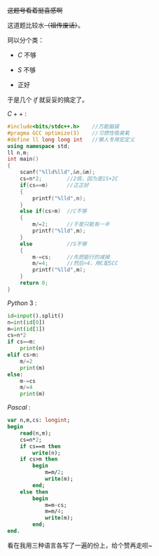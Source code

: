 ~~这题号看着挺喜感啊~~

这道题比较水~~（祖传废话）~~。

珂以分个类：

+ $C$ 不够

+ $S$ 不够

+ 正好

于是几个 $if$ 就妥妥的搞定了。

$C++$ :

```cpp
#include<bits/stdc++.h>    //万能脑袋
#pragma GCC optimize(3)    //习惯性吸臭氧
#define ll long long int   //懒人专用宏定义
using namespace std;
ll n,m;
int main()
{
    scanf("%lld%lld",&n,&m);
    cs=n*2;        //2倍，因为是1S+2C
    if(cs==m)      //正正好
    {
        printf("%lld",n);
    }
    else if(cs>m)  //C不够
    {
        m/=2;      //于是只能有一半
        printf("%lld",m);
    }
    else           //S不够
    {
        m-=cs;     //先把能行的减掉
        m/=4;      //然后÷4，用C配SCC
        printf("%lld",m);
    }
    return 0;
}
```

$Python\ 3$ :

```python
id=input().split()
n=int(id[0])
m=int(id[1])
cs=n*2
if cs==m:
    print(n)
elif cs>m:
    m/=2
    print(m)
else:
    m-=cs
    m/=4
    print(m)
```

$Pascal$ :
```pascal
var n,m,cs: longint;
begin
    read(n,m);
    cs=n*2;
    if cs==m then
        write(n);
    if cs>m then
        begin
            m=m/2;
            write(m);
        end;
    else then
        begin
            m=m-cs;
            m=m/4;
            write(m);
        end;
end.
```

看在我用三种语言各写了一遍的份上，给个赞再走呗~